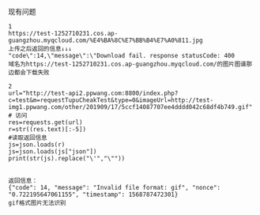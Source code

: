 现有问题

    1
    https://test-1252710231.cos.ap-guangzhou.myqcloud.com/%E4%BA%8C%E7%BB%B4%E7%A0%811.jpg
    上传之后返回的信息↓↓↓
    "code\":14,\"message\":\"Download fail. response statusCode: 400
    域名为https://test-1252710231.cos.ap-guangzhou.myqcloud.com/的图片图谱那边都会下载失败
    
    2
    url="http://test-api2.ppwang.com:8800/index.php?c=test&m=requestTupuCheakTest&type=0&imageUrl=http://test-img1.ppwang.com/other/201909/17/5ccf14087707ee4dddd042c68df4b749.gif"
    # 访问
    res=requests.get(url)
    r=str((res.text)[:-5])
    #读取返回信息
    js=json.loads(r)
    js=json.loads(js["json"])
    print(str(js).replace("\'","\""))
    
    
    返回信息：
    {"code": 14, "message": "Invalid file format: gif", "nonce": "0.722195647061155", "timestamp": 1568787472301}
    gif格式图片无法识别